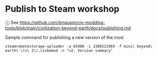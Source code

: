 # Publish to Steam workshop

ⓘ See https://github.com/bmaupin/civ-modding-tools/blob/main/civilization-beyond-earth/docs/publishing.md

Sample command for publishing a new version of the mod:

```
steamremotestorage-uploader -a 65980 -i 3309221969 -f mini\ beyond\ earth\ \(v\ 2\).civbemod -n "v2: Version summary"
```
